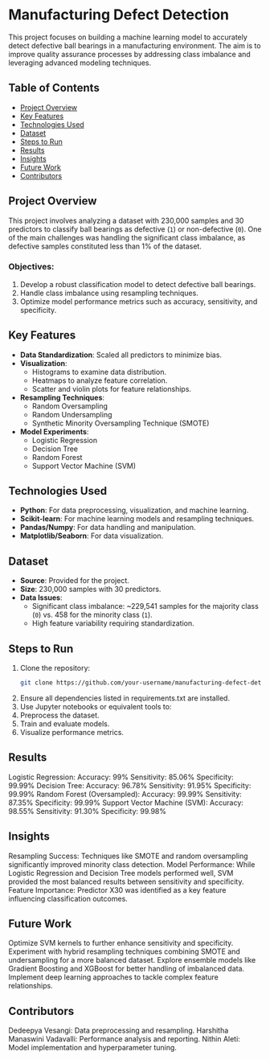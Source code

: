 # Manufacturing Defect Detection

This project focuses on building a machine learning model to accurately detect defective ball bearings in a manufacturing environment. The aim is to improve quality assurance processes by addressing class imbalance and leveraging advanced modeling techniques.

## Table of Contents
- [Project Overview](#project-overview)
- [Key Features](#key-features)
- [Technologies Used](#technologies-used)
- [Dataset](#dataset)
- [Steps to Run](#steps-to-run)
- [Results](#results)
- [Insights](#insights)
- [Future Work](#future-work)
- [Contributors](#contributors)

## Project Overview
This project involves analyzing a dataset with 230,000 samples and 30 predictors to classify ball bearings as defective (`1`) or non-defective (`0`). One of the main challenges was handling the significant class imbalance, as defective samples constituted less than 1% of the dataset.

### Objectives:
1. Develop a robust classification model to detect defective ball bearings.
2. Handle class imbalance using resampling techniques.
3. Optimize model performance metrics such as accuracy, sensitivity, and specificity.

## Key Features
- **Data Standardization**: Scaled all predictors to minimize bias.
- **Visualization**:
  - Histograms to examine data distribution.
  - Heatmaps to analyze feature correlation.
  - Scatter and violin plots for feature relationships.
- **Resampling Techniques**:
  - Random Oversampling
  - Random Undersampling
  - Synthetic Minority Oversampling Technique (SMOTE)
- **Model Experiments**:
  - Logistic Regression
  - Decision Tree
  - Random Forest
  - Support Vector Machine (SVM)

## Technologies Used
- **Python**: For data preprocessing, visualization, and machine learning.
- **Scikit-learn**: For machine learning models and resampling techniques.
- **Pandas/Numpy**: For data handling and manipulation.
- **Matplotlib/Seaborn**: For data visualization.

## Dataset
- **Source**: Provided for the project.
- **Size**: 230,000 samples with 30 predictors.
- **Data Issues**:
  - Significant class imbalance: ~229,541 samples for the majority class (`0`) vs. 458 for the minority class (`1`).
  - High feature variability requiring standardization.

## Steps to Run
1. Clone the repository:
   ```bash
   git clone https://github.com/your-username/manufacturing-defect-detection.git
2. Ensure all dependencies listed in requirements.txt are installed.
3. Use Jupyter notebooks or equivalent tools to:
4. Preprocess the dataset.
5. Train and evaluate models.
6. Visualize performance metrics.

## Results
Logistic Regression:
Accuracy: 99%
Sensitivity: 85.06%
Specificity: 99.99%
Decision Tree:
Accuracy: 96.78%
Sensitivity: 91.95%
Specificity: 99.99%
Random Forest (Oversampled):
Accuracy: 99.99%
Sensitivity: 87.35%
Specificity: 99.99%
Support Vector Machine (SVM):
Accuracy: 98.55%
Sensitivity: 91.30%
Specificity: 99.98%
## Insights
Resampling Success: Techniques like SMOTE and random oversampling significantly improved minority class detection.
Model Performance: While Logistic Regression and Decision Tree models performed well, SVM provided the most balanced results between sensitivity and specificity.
Feature Importance: Predictor X30 was identified as a key feature influencing classification outcomes.
## Future Work
Optimize SVM kernels to further enhance sensitivity and specificity.
Experiment with hybrid resampling techniques combining SMOTE and undersampling for a more balanced dataset.
Explore ensemble models like Gradient Boosting and XGBoost for better handling of imbalanced data.
Implement deep learning approaches to tackle complex feature relationships.
## Contributors
Dedeepya Vesangi: Data preprocessing and resampling.
Harshitha Manaswini Vadavalli: Performance analysis and reporting.
Nithin Aleti: Model implementation and hyperparameter tuning.
